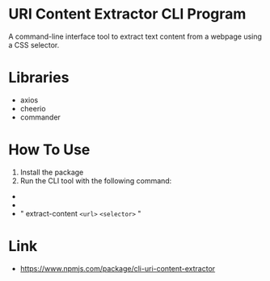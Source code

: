 # URI Content Extractor CLI Program

A command-line interface tool to extract text content from a webpage using a CSS selector.

# Libraries

- axios
- cheerio
- commander

# How To Use

1. Install the package
2. Run the CLI tool with the following command:

- <url>
- <selector>
- " extract-content `<url>` `<selector>` "

# Link

- https://www.npmjs.com/package/cli-uri-content-extractor
